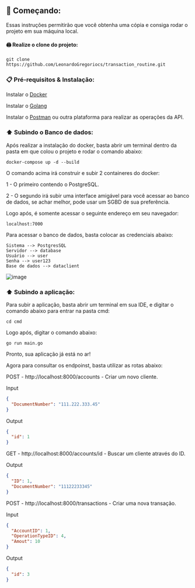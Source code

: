 ## 🚀 Começando:

Essas instruções permitirão que você obtenha uma cópia e consiga rodar o projeto em sua máquina local.

  ####  🖨️ Realize o clone do projeto:
    git clone https://github.com/LeonardoGregoriocs/transaction_routine.git

### 📋 Pré-requisitos & Instalação:

   Instalar o [Docker](https://docs.docker.com/get-docker)
   
   Instalar o [Golang](https://go.dev/doc/install)
   
   Instalar o [Postman](https://www.postman.com/downloads/) ou outra plataforma para realizar as operações da API. 

### ⬆️ Subindo o Banco de dados:

Após realizar a instalação do docker, basta abrir um terminal dentro da pasta em que colou o projeto e rodar o comando abaixo:

    docker-compose up -d --build

O comando acima irá construir e subir 2 containeres do docker: 

  1 - O primeiro contendo o PostgreSQL.
  
  2 - O segundo irá subir uma interface amigável para você acessar ao banco de dados, se achar melhor, pode usar um SGBD de sua preferência. 

Logo após, é somente acessar o seguinte endereço em seu navegador: 
    
    localhost:7000

Para acessar o banco de dados, basta colocar as credenciais abaixo: 

    Sistema --> PostgresSQL
    Servidor --> database
    Usuário --> user
    Senha --> user123
    Base de dados --> dataclient

![image](https://github.com/LeonardoGregoriocs/transaction_routine/assets/83976271/84d45001-bb14-4d57-9d2d-0f77efd55570)

### ⬆️ Subindo a aplicação:

Para subir a aplicação, basta abrir um terminal em sua IDE, e digitar o comando abaixo para entrar na pasta cmd: 

    cd cmd

Logo após, digitar o comando abaixo: 

    go run main.go

Pronto, sua aplicação já está no ar! 

Agora para consultar os endpoinst, basta utilizar as rotas abaixo: 

  POST - http://localhost:8000/accounts - Criar um novo cliente. 
  
  Input
  ```json
{
    "DocumentNumber": "111.222.333.45"
}
  ```
  Output
  ```json
{
    "id": 1
}
  ```
      
  GET - http://localhost:8000/accounts/id - Buscar um cliente através do ID. 

  Output
  ```json
{
    "ID": 1,
    "DocumentNumber": "11122233345"
}  
  ```

  POST - http://localhost:8000/transactions - Criar uma nova transação.

  Input
  ```json
{
    "AccountID": 1,
    "OperationTypeID": 4,
    "Amout": 10
}
  ```
  Output
  ```json
{
    "id": 3
}
  ```
